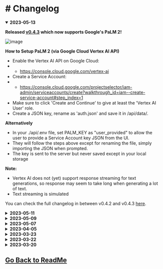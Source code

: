 ﻿# # Changelog
 <details open>
<summary><strong>2023-05-13</strong></summary>
 
**Released [v0.4.3](https://github.com/danny-avila/chatgpt-clone/releases/tag/v0.4.3) which now supports Google's PaLM 2!**
  
  ![image](https://github.com/danny-avila/chatgpt-clone/assets/110412045/ec5e8ff3-6c3a-4f25-9687-d8558435d094)
 
**How to Setup PaLM 2 (via Google Cloud Vertex AI API)**

- Enable the Vertex AI API on Google Cloud:
- - https://console.cloud.google.com/vertex-ai
- Create a Service Account:
- - https://console.cloud.google.com/projectselector/iam-admin/serviceaccounts/create?walkthrough_id=iam--create-service-account#step_index=1
- Make sure to click 'Create and Continue' to give at least the 'Vertex AI User' role.
- Create a JSON key, rename as 'auth.json' and save it in /api/data/.

**Alternatively**

- In your ./api/.env file, set PALM_KEY as "user_provided" to allow the user to provide a Service Account key JSON from the UI.
- They will follow the steps above except for renaming the file, simply importing the JSON when prompted.
- The key is sent to the server but never saved except in your local storage

**Note:**

- Vertex AI does not (yet) support response streaming for text generations, so response may seem to take long when generating a lot of text.
- Text streaming is simulated


You can check the full changelog in between v0.4.2 and v0.4.3 [here](https://github.com/danny-avila/chatgpt-clone/compare/v0.4.2...v0.4.3).
</details>

<details>
<summary><strong>2023-05-11</strong></summary>
 
**Released [v0.4.2](https://github.com/danny-avila/chatgpt-clone/releases/tag/v0.4.2)**
 
ChatGPT-Clone received some important upgrades and improvements. A new contributor, [@qcgm1978](https://github.com/qcgm1978), makes their first contribution by adding a null check for adaptiveCards variable. Additionally, support for titling conversations with the Azure endpoint is added by [@danny-avila](https://github.com/danny-avila) in PR [#234](https://github.com/danny-avila/chatgpt-clone/pull/234). In PR [#235](https://github.com/danny-avila/chatgpt-clone/pull/235), [@danny-avila](https://github.com/danny-avila) also makes some necessary fixes to titling, quotation marks, and endpoints being unavailable with only the Azure key provided. The logging system is now powered by Pino and sanitization, thanks to [@danorlando](https://github.com/danorlando) in PR [#227](https://github.com/danny-avila/chatgpt-clone/pull/227). To bulletproof the Docker container, the .dockerignore file is updated to include the client/.env file by [@danny-avila](https://github.com/danny-avila) in PR [#241](https://github.com/danny-avila/chatgpt-clone/pull/241). This issue was brought to our attention on discord.

There is active work on the new Plugins feature, converting the frontend to Typescript, and looking to integrate Palm2, google's new generative AI accessible via API, to the project as a new endpoint.

You can check the full changelog in between [v0.4.1](https://github.com/danny-avila/chatgpt-clone/releases/tag/v0.4.1) and [v0.4.2](https://github.com/danny-avila/chatgpt-clone/releases/tag/v0.4.2) [here](https://github.com/danny-avila/chatgpt-clone/compare/v0.4.1...v0.4.2)."

For discussion and suggestion you can join us: **[community discord server](https://discord.gg/NGaa9RPCft)**
</details>

<details>
<summary><strong>2023-05-09</strong></summary>
 
**Released [v0.4.1](https://github.com/danny-avila/chatgpt-clone/releases/tag/v0.4.1)**
 
 * update user system section of readme by @danorlando in #207
 * remove github-passport and update package.lock files by @danorlando in #208
 * Update README.md by @fuegovic in #209
 * fix: fix browser refresh redirecting to /chat/new by @danorlando in #210
 * fix: fix issue with validation when google account has multiple spaces in username by @danorlando in #211
 * chore: update docker image version to use latest by @danny-avila in #218
 * update documentation structure by @fuegovic in #220
 * Feat: Add Azure support by @danny-avila in #219
 * Update Message.js by @DavidDev1334 in #191
 
⚠️ **IMPORTANT :** Since V0.4.0 You should register and login with a local account (email and password) for the first time sign-up. if you use login for the first time with a social login account (eg. Google, facebook, etc.), the conversations and presets that you created before the user system was implemented will NOT be migrated to that account.

⚠️ **Breaking - new Env Variables :** Since V0.4.0 You will need to add the new env variables from .env.example for the app to work, even if you're not using multiple users for your purposes.

For discussion and suggestion you can join us: **[community discord server](https://discord.gg/NGaa9RPCft)**
</details>
 <details>
<summary><strong>2023-05-07</strong></summary>

**Released [v0.4.0](https://github.com/danny-avila/chatgpt-clone/releases/tag/v0.4.0)**, Introducing User/Auth System and OAuth2/Social Login! You can now register and login with an email account or use Google login. Your your previous conversations and presets will migrate to your new profile upon creation. Check out the details in the [User/Auth System](#userauth-system) section of the README.md.
 
⚠️ **IMPORTANT :** You should register and login with a local account (email and password) for the first time sign-up. if you use login for the first time with a social login account (eg. Google, facebook, etc.), the conversations and presets that you created before the user system was implemented will NOT be migrated to that account.

⚠️ **Breaking - new Env Variables :** You will need to add the new env variables from .env.example for the app to work, even if you're not using multiple users for your purposes.

For discussion and suggestion you can join us: **[community discord server](https://discord.gg/NGaa9RPCft)**
</details>
 

<details>
<summary><strong>2023-04-05</strong></summary>

**Released [v0.3.0](https://github.com/danny-avila/chatgpt-clone/releases/tag/v0.3.0)**, Introducing more customization for both OpenAI & BingAI conversations! This is one of the biggest updates yet and will make integrating future LLM's a lot easier, providing a lot of customization features as well, including sharing presets! Please feel free to share them in the **[community discord server](https://discord.gg/NGaa9RPCft)**
</details>

  
<details>
<summary><strong>2023-03-23</strong></summary>

**Released [v0.1.0](https://github.com/danny-avila/chatgpt-clone/releases/tag/v0.1.0)**, **searching messages/conversations is live!** Up next is more custom parameters for customGpt's. Join the discord server for more immediate assistance and update: **[community discord server](https://discord.gg/NGaa9RPCft)**
</details>

  
<details>
<summary><strong>2023-03-22</strong></summary>

**Released [v0.0.6](https://github.com/danny-avila/chatgpt-clone/releases/tag/v0.0.6)**, the latest stable release before **Searching messages** goes live tomorrow. See exact updates to date in the tag link. By request, there is now also a **[community discord server](https://s
</details>

<details>
<summary><strong>2023-03-20</strong></summary>

**Searching messages** is almost here as I test more of its functionality. There've been a lot of great features requested and great contributions and I will work on some soon, namely, further customizing the custom gpt params with sliders similar to the OpenAI playground, and including the custom params and system messages available to Bing.

The above features are next and then I will have to focus on building the **test environment.** I would **greatly appreciate** help in this area with any test environment you're familiar with (mocha, chai, jest, playwright, puppeteer). This is to aid in the velocity of contributing and to save time I spend debugging.

On that note, I had to switch the default branch due to some breaking changes that haven't been straight forward to debug, mainly related to node-chat-gpt the main dependency of the project. Thankfully, my working branch, now switched to default as main, is working as expected.
</details>


##

## [Go Back to ReadMe](README.md)
